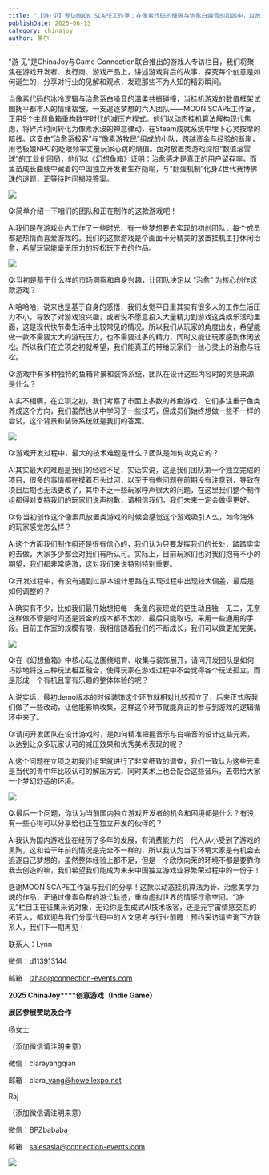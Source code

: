 ```yaml
---
title: "【游·见】专访MOON SCAPE工作室：在像素代码的缝隙与治愈白噪音的和鸣中，以放置美学播种数字心灵绿洲"
publishDate: 2025-06-13
category: chinajoy
author: 莱尔
---
```


“游·见”是ChinaJoy与Game Connection联合推出的游戏人专访栏目，我们将聚焦在游戏开发者、发行商、游戏产品上，讲述游戏背后的故事，探究每个创意是如何诞生的，分享对行业的见解和观点，发现那些不为人知的精彩瞬间。 

当像素代码的冰冷逻辑与治愈系白噪音的温柔共振碰撞，当挂机游戏的数值框架试图抚平都市人的情绪褶皱，一支追逐梦想的六人团队——MOON SCAPE工作室，正用9个主题鱼箱重构数字时代的减压方程式。他们以动态挂机算法解构现代焦虑，将碎片时间转化为像素水波的禅意律动，在Steam成就系统中埋下心灵按摩的暗线。这支由“治愈系极客”与“像素游牧民”组成的小队，跨越资金与经验的断崖，用老板娘NPC的眨眼频率丈量玩家心跳的熵值。面对放置类游戏深陷“数值滚雪球”的工业化困局，他们以《幻想鱼箱》证明：治愈感才是真正的用户留存率。而鱼苗成长曲线中藏着的中国独立开发者生存隐喻，与“翻蛋机制”化身Z世代赛博佛珠的谜题，正等待时间揭晓答案。

![](https://ec-net-1251389766.cos.ap-shanghai.myqcloud.com/wp-content/uploads/2025/06/20250613122025893.gif)

Q:简单介绍一下咱们的团队和正在制作的这款游戏吧！  

A:我们是在游戏业内工作了一些时光，有一些梦想要去实现的初创团队，每个成员都是热情而喜爱游戏的。我们的这款游戏是个画面十分精美的放置挂机主打休闲治愈，希望玩家能毫无压力的轻松玩下去的作品。

![](https://ec-net-1251389766.cos.ap-shanghai.myqcloud.com/wp-content/uploads/2025/06/20250613122030966.jpeg)

Q:当初是基于什么样的市场洞察和自身兴趣，让团队决定以 “治愈” 为核心创作这款游戏？

A:哈哈哈，说来也是基于自身的感悟，我们发觉平日里其实有很多人的工作生活压力不小，导致了对游戏没兴趣，或者说不愿意投入大量精力到游戏这类娱乐活动里面，这是现代快节奏生活中比较常见的情况。所以我们从玩家的角度出发，希望能做一款不需要太大的游玩压力，也不需要过多的精力，同时又能让玩家感到休闲放松。所以我们在立项之初就希望，我们能真正的带给玩家们一丝心灵上的治愈与轻松。

Q:游戏中有多种独特的鱼箱背景和装饰系统，团队在设计这些内容时的灵感来源是什么？

A:实不相瞒，在立项之初，我们考察了市面上多数的养鱼游戏，它们多注重于鱼类养成这个方向，我们虽然也从中学习了一些技巧，但成员们始终想做一些不一样的尝试，这个背景和装饰系统就是我们的答案。

![](https://ec-net-1251389766.cos.ap-shanghai.myqcloud.com/wp-content/uploads/2025/06/20250613122031680.gif)

Q:游戏开发过程中，最大的技术难题是什么？团队是如何攻克它的？

A:其实最大的难题是我们的经验不足，实话实说，这是我们团队第一个独立完成的项目，很多的事情都在摸着石头过河，以至于有些问题在前期没有注意到，导致在项目后期也无法更改了，其中不乏一些玩家呼声很大的问题，在这里我们整个制作组都得对支持我们的玩家们说声抱歉，请相信我们，我们未来一定会做得更好。

Q:你当初创作这个像素风放置类游戏的时候会感觉这个游戏吸引人么，如今海外的玩家感觉怎么样？ 

A:这个方面我们制作组还是很有信心的，我们认为只要发挥我们的长处，踏踏实实的去做，大家多少都会对我们有所认可。实际上，目前玩家们也对我们抱有不小的期望，我们都非常感激，这对我们来说特别特别重要。

Q:开发过程中，有没有遇到过原本设计思路在实现过程中出现较大偏差，最后是如何调整的？

A:确实有不少，比如我们最开始想把每一条鱼的表现做的更生动且独一无二，无奈这样做不管是时间还是资金的成本都不太妙，最后只能取巧，采用一些通用的手段。目前工作室的规模有限，我相信随着我们的不断成长，我们可以做更加完美。

![](https://ec-net-1251389766.cos.ap-shanghai.myqcloud.com/wp-content/uploads/2025/06/20250613122027122.jpeg)

Q:在《幻想鱼箱》中核心玩法围绕培育、收集与装饰展开，请问开发团队是如何巧妙地将这三种玩法相互融合，使得玩家在游戏过程中不会觉得各个玩法孤立，而是形成一个有机且富有乐趣的整体体验的呢？

A:说实话，最初demo版本的时候装饰这个环节就相对比较孤立了，后来正式版我们做了一些改动，让他能影响收集，这样这个环节就能真正的参与到游戏的逻辑循环中来了。

Q:请问开发团队在设计游戏时，是如何精准把握音乐与白噪音的设计这些元素，以达到让众多玩家认可的减压效果和优秀美术表现的呢？

A:这个问题在立项之初我们组里就进行了非常细致的调查，我们一致认为这些元素是当代的青中年比较认可的解压方式，同时美术上也会配合这些音乐，去带给大家一个梦幻舒适的环境。

![](https://ec-net-1251389766.cos.ap-shanghai.myqcloud.com/wp-content/uploads/2025/06/20250613122026282.jpg)

Q:最后一个问题，你认为当前国内独立游戏开发者的机会和困境都是什么？有没有一些心得可以分享给也正在独立开发的伙伴的？ 

A:我认为国内游戏业在经历了多年的发展，有消费能力的一代人从小受到了游戏的熏陶，这和若干年前的情况是完全不一样的，所以我认为当下环境大家是有机会去追逐自己梦想的。虽然整体经验上都不足，但是一个欣欣向荣的环境不都是要靠你我去创造的嘛，我们希望我们能成为未来中国独立游戏业界繁荣过程中的一份子！

感谢MOON SCAPE工作室与我们的分享！这款以动态挂机算法为骨、治愈美学为魂的作品，正通过像素鱼群的游弋轨迹，重构虚拟世界的情感疗愈空间。“游·见”栏目正在征集采访对象，无论你是生成式AI技术极客，还是元宇宙情感交互的拓荒人，都欢迎与我们分享代码中的人文思考与行业前瞻！预约采访请咨询下方联系人，我们下一期再见！ 

联系人：Lynn 

微信：d113913144 

邮箱：[lzhao@connection-events.com](mailto:lzhao@connection-events.com) 

**2025 ChinaJoy****创意游戏（Indie Game）**

**展区参展赞助及合作**

杨女士

（添加微信请注明来意）

微信：clarayangqian

邮箱：clara\_yang@howellexpo.net

Raj

（添加微信请注明来意）

微信：BPZbababa

邮箱：salesasia@connection-events.com

![](https://ec-net-1251389766.cos.ap-shanghai.myqcloud.com/wp-content/uploads/2025/06/20250613122028151.jpg)
